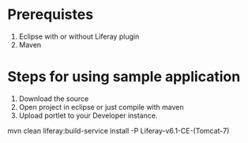 # Prerequistes
1. Eclipse with or without Liferay plugin
2. Maven

# Steps for using sample application
1. Download the source
2. Open project in eclipse or just compile with maven
3. Upload portlet to your Developer instance.

mvn clean liferay:build-service install -P Liferay-v6.1-CE-(Tomcat-7)
